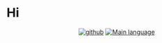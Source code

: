 # Hi

<div align="center">

[![github](https://github-readme-stats.vercel.app/api?username=lod61)](https://github-readme-stats.vercel.app/api?username=lod61&line_height=20)
[![Main language](https://github-readme-stats.vercel.app/api/top-langs/?username=lod61)](https://github-readme-stats.vercel.app/api/top-langs/?username=lod61)

</div>

